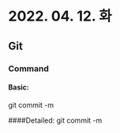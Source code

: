 # 2022. 04. 12. 화

## Git

### Command

#### Basic:
git commit -m <message>

####Detailed:
git commit -m <title> -m <description>

